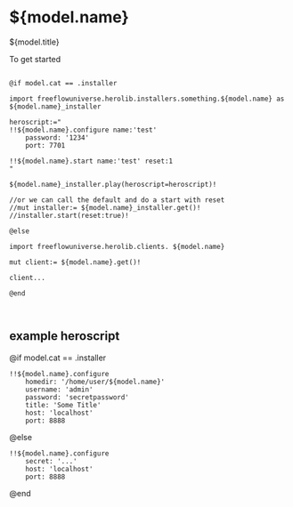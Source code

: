 # ${model.name}

${model.title}

To get started

```vlang

@if model.cat == .installer

import freeflowuniverse.herolib.installers.something.${model.name} as ${model.name}_installer

heroscript:="
!!${model.name}.configure name:'test'
	password: '1234'
	port: 7701

!!${model.name}.start name:'test' reset:1 
"

${model.name}_installer.play(heroscript=heroscript)!

//or we can call the default and do a start with reset
//mut installer:= ${model.name}_installer.get()!
//installer.start(reset:true)!

@else

import freeflowuniverse.herolib.clients. ${model.name}

mut client:= ${model.name}.get()!

client...

@end



```

## example heroscript

@if model.cat == .installer
```hero
!!${model.name}.configure
    homedir: '/home/user/${model.name}'
    username: 'admin'
    password: 'secretpassword'
    title: 'Some Title'
    host: 'localhost'
    port: 8888

```
@else
```hero
!!${model.name}.configure
    secret: '...'
    host: 'localhost'
    port: 8888
```
@end


